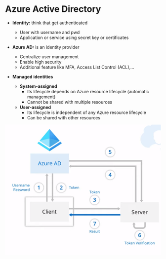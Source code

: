 # Azure Active Directory

- **Identity:** think that get authenticated
  - User with username and pwd
  - Application or service using secret key or certificates
  
- **Azure AD:** is an identity provider
  - Centralize user management
  - Enable high security
  - Additional feature like MFA, Access List Control (ACL),...

- **Managed identities**
  - **System-assigned**
    - Its lifecycle depends on Azure resource lifecycle (automatic management)
    - Cannot be shared with multiple resources
  - **User-assigned**
    - Its lifecycle is independent of any Azure resource lifecycle
    - Can be shared with other resources

![azure-ad](../screenshots/azure-ad.png)
